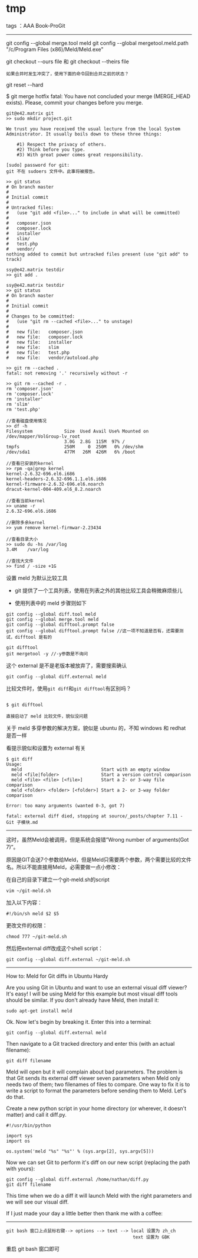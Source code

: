 ﻿# tmp

tags ：AAA Book-ProGit

---

git config --global merge.tool meld
git config --global mergetool.meld.path "/c/Program Files (x86)/Meld/Meld.exe"

git checkout --ours file 和 git checkout --theirs file


    如果合并时发生冲突了，使用下面的命令回到合并之前的状态？
git reset --hard


$ git merge hotfix
fatal: You have not concluded your merge (MERGE_HEAD exists).
Please, commit your changes before you merge.


```
git@e42.matrix git
>> sudo mkdir project.git

We trust you have received the usual lecture from the local System
Administrator. It usually boils down to these three things:

    #1) Respect the privacy of others.
    #2) Think before you type.
    #3) With great power comes great responsibility.

[sudo] password for git: 
git 不在 sudoers 文件中。此事将被报告。
```


```
>> git status
# On branch master
#
# Initial commit
#
# Untracked files:
#   (use "git add <file>..." to include in what will be committed)
#
#	composer.json
#	composer.lock
#	installer
#	slim/
#	test.php
#	vendor/
nothing added to commit but untracked files present (use "git add" to track)

ssy@e42.matrix testdir
>> git add .

ssy@e42.matrix testdir
>> git status
# On branch master
#
# Initial commit
#
# Changes to be committed:
#   (use "git rm --cached <file>..." to unstage)
#
#	new file:   composer.json
#	new file:   composer.lock
#	new file:   installer
#	new file:   slim
#	new file:   test.php
#	new file:   vendor/autoload.php

>> git rm --cached .
fatal: not removing '.' recursively without -r

>> git rm --cached -r .
rm 'composer.json'
rm 'composer.lock'
rm 'installer'
rm 'slim'
rm 'test.php'
```


```
//查看磁盘使用情况
>> df -h
Filesystem            Size  Used Avail Use% Mounted on
/dev/mapper/VolGroup-lv_root
                      3.0G  2.8G  115M  97% /
tmpfs                 250M     0  250M   0% /dev/shm
/dev/sda1             477M   26M  426M   6% /boot

//查看已安装的kernel
>> rpm -qa|grep kernel
kernel-2.6.32-696.el6.i686
kernel-headers-2.6.32-696.1.1.el6.i686
kernel-firmware-2.6.32-696.el6.noarch
dracut-kernel-004-409.el6_8.2.noarch

//查看当前kernel
>> uname -r
2.6.32-696.el6.i686

//删除多余kernel
>> yum remove kernel-firmwar-2.23434

//查看目录大小
>> sudo du -hs /var/log
3.4M	/var/log

//查找大文件
>> find / -size +1G
```

设置 meld 为默认比较工具

* git 提供了一个工具列表，使用在列表之外的其他比较工具会稍微麻烦些儿

* 使用列表中的 meld 步骤则如下

```
git config --global diff.tool meld
git config --global merge.tool meld
git config --global difftool.prompt false
git config --global difftool.prompt false //这一项不知道是否有，还需要测试，difftool 是有的

git difftool
git mergetool -y //-y参数是不询问
```

这个 external 是不是老版本被放弃了，需要搜索确认
```
git config --global diff.external meld
```

比较文件时，使用`git diff`和`git difftool`有区别吗？

```

$ git difftool

直接启动了 meld 比较文件，貌似没问题
```


关于 meld 多穿参数的解决方案，貌似是 ubuntu 的，不知 windows 和 redhat 是否一样

看提示貌似和设置为 external 有关
```
$ git diff
Usage:
  meld                              Start with an empty window
  meld <file|folder>                Start a version control comparison
  meld <file> <file> [<file>]       Start a 2- or 3-way file comparison
  meld <folder> <folder> [<folder>] Start a 2- or 3-way folder comparison

Error: too many arguments (wanted 0-3, got 7)

fatal: external diff died, stopping at source/_posts/chapter 7.11 - Git 子模块.md
```
-----------------------------------------

这时，虽然Meld会被调用，但是系统会报错”Wrong number of arguments(Got 7)”。

原因是GIT会送7个参数给Meld，但是Meld只需要两个参数，两个需要比较的文件名。所以不能直接用Meld，必需要做一点小修改：

在自己的目录下建立一个git-meld.sh的script

```
vim ~/git-meld.sh
```

加入以下内容：

```
#!/bin/sh meld $2 $5
```

更改文件的权限：

```
chmod 777 ~/git-meld.sh
```

然后把external diff改成这个shell script：

```
git config --global diff.external ~/git-meld.sh
```
------------------------------


How to: Meld for Git diffs in Ubuntu Hardy


Are you using Git in Ubuntu and want to use an external visual diff viewer? It's easy! I will be using Meld for this example but most visual diff tools should be similar. If you don't already have Meld, then install it:

```
sudo apt-get install meld
```

Ok. Now let's begin by breaking it. Enter this into a terminal:

```
git config --global diff.external meld
```

Then navigate to a Git tracked directory and enter this (with an actual filename):

```
git diff filename
```

Meld will open but it will complain about bad parameters. The problem is that Git sends its external diff viewer seven parameters when Meld only needs two of them; two filenames of files to compare. One way to fix it is to write a script to format the parameters before sending them to Meld. Let's do that.

Create a new python script in your home directory (or wherever, it doesn't matter) and call it diff.py.

```
#!/usr/bin/python

import sys
import os

os.system('meld "%s" "%s"' % (sys.argv[2], sys.argv[5]))
```

Now we can set Git to perform it's diff on our new script (replacing the path with yours):

```
git config --global diff.external /home/nathan/diff.py
git diff filename
```

This time when we do a diff it will launch Meld with the right parameters and we will see our visual diff.

If I just made your day a little better then thank me with a coffee:

---

    git bash 窗口上点鼠标右键--> options --> text --> local 设置为 zh_ch
                                                    text 设置为 GBK

重启 git bash 窗口即可

